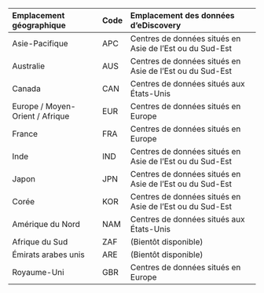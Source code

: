 
|**Emplacement géographique**             |**Code**|**Emplacement des données d’eDiscovery**      |
|:----------------------------|:-------|:---------------------------------|
|Asie-Pacifique                 |APC     |Centres de données situés en Asie de l’Est ou du Sud-Est|
|Australie                    |AUS     |Centres de données situés en Asie de l’Est ou du Sud-Est|
|Canada                       |CAN     |Centres de données situés aux États-Unis                    |
|Europe / Moyen-Orient / Afrique|EUR     |Centres de données situés en Europe                |
|France                       |FRA     |Centres de données situés en Europe                |
|Inde                        |IND     |Centres de données situés en Asie de l’Est ou du Sud-Est|
|Japon                        |JPN     |Centres de données situés en Asie de l’Est ou du Sud-Est|
|Corée                        |KOR     |Centres de données situés en Asie de l’Est ou du Sud-Est|
|Amérique du Nord                |NAM     |Centres de données situés aux États-Unis                    |
|Afrique du Sud                 |ZAF     |(Bientôt disponible)                     |
|Émirats arabes unis         |ARE     |(Bientôt disponible)                     |
|Royaume-Uni               |GBR     |Centres de données situés en Europe                |
